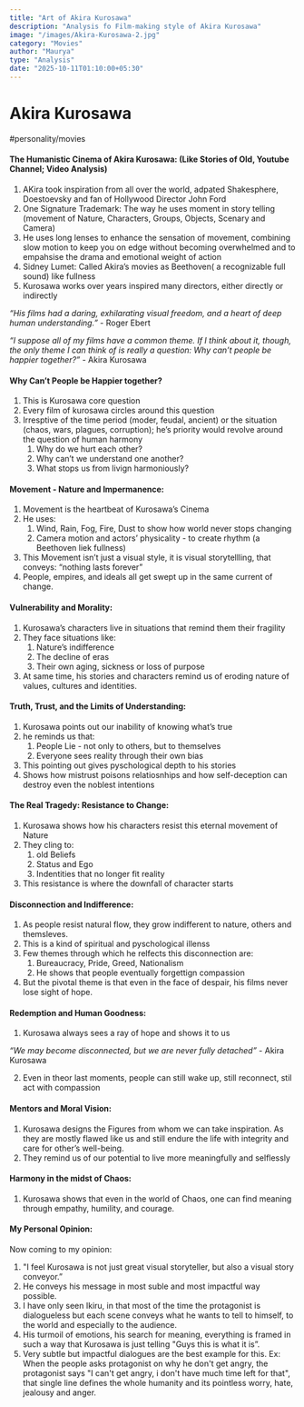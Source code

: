 ```yaml
---
title: "Art of Akira Kurosawa"
description: "Analysis fo Film-making style of Akira Kurosawa"
image: "/images/Akira-Kurosawa-2.jpg"
category: "Movies"
author: "Maurya"
type: "Analysis"
date: "2025-10-11T01:10:00+05:30"
---
```


# Akira Kurosawa
#personality/movies

#### The Humanistic Cinema of Akira Kurosawa: (Like Stories of Old, Youtube Channel; Video Analysis)
1. AKira took inspiration from all over the world, adpated Shakesphere, Doestoevsky and fan of Hollywood Director John Ford
2. One Signature Trademark: The way he uses moment in story telling (movement of Nature, Characters, Groups, Objects, Scenary and Camera)
3. He uses long lenses to enhance the sensation of movement, combining slow motion to keep you on edge without becoming overwhelmed and to empahsise the drama and emotional weight of action
4. Sidney Lumet: Called Akira’s movies as Beethoven( a recognizable full sound) like fullness
5. Kurosawa works over years inspired many directors, either directly or indirectly

*“His films had a daring, exhilarating visual freedom, and a heart of deep human understanding.”*  - Roger Ebert

*“I suppose all of my films have a common theme. If I think about it, though, the only theme I can think of is really a question: Why can’t people be happier together?”*  - Akira Kurosawa

#### Why Can’t People be Happier together?
1. This is Kurosawa core question
2. Every film of kurosawa circles around this question
3. Irresptive of the time period (moder, feudal, ancient) or the situation (chaos, wars, plagues, corruption); he’s priority would revolve around the question of human harmony
   1. Why do we hurt each other?
   2. Why can’t we understand one another?
   3. What stops us from livign harmoniously?

#### Movement - Nature and Impermanence:
1. Movement is the heartbeat of Kurosawa’s Cinema
2. He uses:
   1. Wind, Rain, Fog, Fire, Dust to show how world never stops changing
   2. Camera motion and actors’ physicality - to create rhythm (a Beethoven liek fullness)
3. This Movement isn’t just a visual style, it is visual storytellling, that conveys: “nothing lasts forever”
4. People, empires, and ideals all get swept up in the same current of change.

#### Vulnerability and Morality:
1. Kurosawa’s characters live in situations that remind them their fragility
2. They face situations like:
   1. Nature’s indifference
   2. The decline of eras
   3. Their own aging, sickness or loss of purpose
3. At same time, his stories and characters remind us of eroding nature of values, cultures and identities.

#### Truth, Trust, and the Limits of Understanding:
1. Kurosawa points out our inability of knowing what’s true
2. he reminds us that:
   1. People Lie - not only to others, but to themselves
   2. Everyone sees reality through their own bias
3. This pointing out gives pyschological depth to his stories
4. Shows how mistrust poisons relatiosnhips and how self-deception can destroy even the noblest intentions

#### The Real Tragedy: Resistance to Change:
1. Kurosawa shows how his characters resist this eternal movement of Nature
2. They cling to:
   1. old Beliefs
   2. Status and Ego
   3. Indentities that no longer fit reality
3. This resistance is where the downfall of character starts

#### Disconnection and Indifference:
1. As people resist natural flow, they grow indifferent to nature, others and themsleves.
2. This is a kind of spiritual and pyschological illenss
3. Few themes through which he relfects this disconnection are:
   1. Bureaucracy, Pride, Greed, Nationalism
   2. He shows that people eventually forgettign compassion
4. But the pivotal theme is that even in the face of despair, his films never lose sight of hope.

#### Redemption and Human Goodness:
1. Kurosawa always sees a ray of hope and shows it to us

*“We may become disconnected, but we are never fully detached”*  - Akira Kurosawa

2. Even in theor last moments, people can still wake up, still reconnect, stil act with compassion

#### Mentors and Moral Vision:
1. Kurosawa designs the Figures from whom we can take inspiration. As they are mostly flawed like us and still endure the life with integrity and care for other’s well-being.
2. They remind us of our potential to live more meaningfully and selflessly

#### Harmony in the midst of Chaos:
1. Kurosawa shows that even in the world of Chaos, one can find meaning through empathy, humility, and courage.

#### My Personal Opinion:
Now coming to my opinion: 
1. "I feel Kurosawa is not just great visual storyteller, but also a visual story conveyor.”
2. He conveys his message in most suble and most impactful way possible. 
3. I have only seen Ikiru, in that most of the time the protagonist is dialogueless but each scene conveys what he wants to tell to himself, to the world and especially to the audience.
4. His turmoil of emotions, his search for meaning, everything is framed in such a way that Kurosawa is just telling "Guys this is what it is”.
5. Very subtle but impactful dialogues are the best example for this. Ex: When the people asks protagonist on why he don't get angry, the protagonist says "I can't get angry, i don't have much time left for that", that single line defines the whole humanity and its pointless worry, hate, jealousy and anger.
